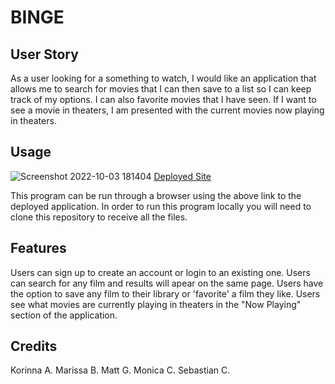 # BINGE

## User Story

As a user looking for a something to watch, I would like an application that allows me to search for movies that I can then save 
to a list so I can keep track of my options. I can also favorite movies that I have seen. If I want to see a movie in theaters, I am presented with 
the current movies now playing in theaters.
 
## Usage

![Screenshot 2022-10-03 181404](https://user-images.githubusercontent.com/110071825/193695457-85be5509-3103-485c-93bb-534ba9857458.png)
[Deployed Site](https://marchocobar.github.io/Movie-Database-P1G7/index.html)

This program can be run through a browser using the above link to the deployed application. In order to run this program locally you will need to
clone this repository to receive all the files.

## Features

Users can sign up to create an account or login to an existing one.
Users can search for any film and results will apear on the same page.
Users have the option to save any film to their library or 'favorite' a film they like. 
Users see what movies are currently playing in theaters in the "Now Playing" section of the application.

 
## Credits
 
Korinna A.
Marissa B.
Matt G.
Monica C.
Sebastian C.
